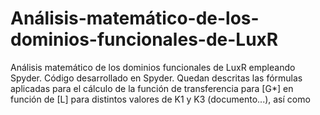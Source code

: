 # Análisis-matemático-de-los-dominios-funcionales-de-LuxR
Análisis matemático de los dominios funcionales de LuxR empleando Spyder. Código desarrollado en Spyder.
Quedan descritas las fórmulas aplicadas para el cálculo de la función de transferencia para [G*] en función de [L] para distintos valores de K1 y K3 (documento...), así como 
